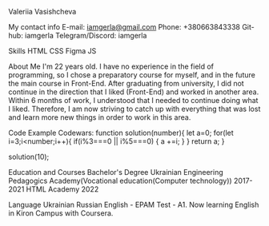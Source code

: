 Valeriia Vasishcheva

My contact info
E-mail: iamgerla@gmail.com
Phone: +380663843338
Git-hub: iamgerla
Telegram/Discord: iamgerla

Skills
HTML
CSS
Figma
JS

About Me
I'm 22 years old. I have no experience in the field of programming, so I chose a preparatory course for myself, and in the future the main course in Front-End. After graduating from university, I did not continue in the direction that I liked (Front-End) and worked in another area. Within 6 months of work, I understood that I needed to continue doing what I liked. Therefore, I am now striving to catch up with everything that was lost and learn more new things in order to work in this area.

Code Example
Codewars:
function solution(number){
  let a=0;
  for(let i=3;i<number;i++){
    if(i%3===0 || i%5===0) {
      a +=i;
    }
  }
    return a;
}

solution(10);

Education and Courses
Bachelor's Degree Ukrainian Engineering Pedagogics Academy(Vocational education(Computer technology)) 2017-2021
HTML Academy 2022

Language
Ukrainian
Russian
English - EPAM Test - A1. Now learning English in Kiron Campus with Coursera. 
